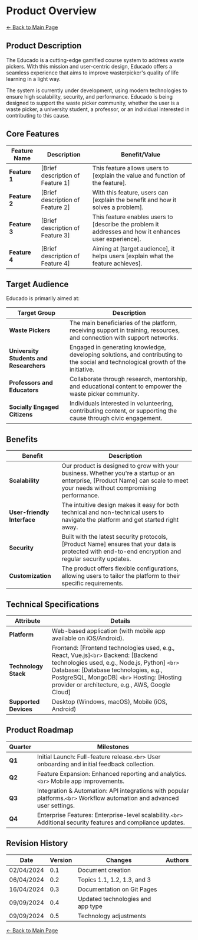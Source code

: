 # Product Overview

[← Back to Main Page](../../index.md)

## Product Description

The Educado is a cutting-edge gamified course system to address waste pickers. With this mission and user-centric design, Educado offers a seamless experience that aims to improve wasterpicker's quality of life learning in a light way.

The system is currently under development, using modern technologies to ensure high scalability, security, and performance. Educado is being designed to support the waste picker community, whether the user is a waste picker, a university student, a professor, or an individual interested in contributing to this cause.

## Core Features

| Feature Name        | Description                      | Benefit/Value                                                                                          |
| ------------------- | -------------------------------- | ------------------------------------------------------------------------------------------------------ |
| **Feature 1** | [Brief description of Feature 1] | This feature allows users to [explain the value and function of the feature].                          |
| **Feature 2** | [Brief description of Feature 2] | With this feature, users can [explain the benefit and how it solves a problem].                        |
| **Feature 3** | [Brief description of Feature 3] | This feature enables users to [describe the problem it addresses and how it enhances user experience]. |
| **Feature 4** | [Brief description of Feature 4] | Aiming at [target audience], it helps users [explain what the feature achieves].                       |

## Target Audience

Educado is primarily aimed at:

| Target Group                       | Description                                                                                                     |
| ---------------------------------- | --------------------------------------------------------------------------------------------------------------- |
| **Waste Pickers**                 | The main beneficiaries of the platform, receiving support in training, resources, and connection with support networks. |
| **University Students and Researchers** | Engaged in generating knowledge, developing solutions, and contributing to the social and technological growth of the initiative. |
| **Professors and Educators**      | Collaborate through research, mentorship, and educational content to empower the waste picker community.        |
| **Socially Engaged Citizens**     | Individuals interested in volunteering, contributing content, or supporting the cause through civic engagement. |

## Benefits

| Benefit                           | Description                                                                                                                                                                  |
| --------------------------------- | ---------------------------------------------------------------------------------------------------------------------------------------------------------------------------- |
| **Scalability**             | Our product is designed to grow with your business. Whether you're a startup or an enterprise, [Product Name] can scale to meet your needs without compromising performance. |
| **User-friendly Interface** | The intuitive design makes it easy for both technical and non-technical users to navigate the platform and get started right away.                                           |
| **Security**                | Built with the latest security protocols, [Product Name] ensures that your data is protected with end-to-end encryption and regular security updates.                        |
| **Customization**           | The product offers flexible configurations, allowing users to tailor the platform to their specific requirements.                                                            |

## Technical Specifications

| Attribute                   | Details                                                                                                                                                                                                                                                                             |
| --------------------------- | ----------------------------------------------------------------------------------------------------------------------------------------------------------------------------------------------------------------------------------------------------------------------------------- |
| **Platform**          | Web-based application (with mobile app available on iOS/Android).                                                                                                                                                                                                                   |
| **Technology Stack**  | Frontend: [Frontend technologies used, e.g., React, Vue.js]`<br>` Backend: [Backend technologies used, e.g., Node.js, Python] `<br>` Database: [Database technologies, e.g., PostgreSQL, MongoDB] `<br>` Hosting: [Hosting provider or architecture, e.g., AWS, Google Cloud] |
| **Supported Devices** | Desktop (Windows, macOS), Mobile (iOS, Android)                                                                                                                                                                                                                                     |

## Product Roadmap

| Quarter      | Milestones                                                                                                                 |
| ------------ | -------------------------------------------------------------------------------------------------------------------------- |
| **Q1** | Initial Launch: Full-feature release.`<br>` User onboarding and initial feedback collection.                             |
| **Q2** | Feature Expansion: Enhanced reporting and analytics.`<br>` Mobile app improvements.                                      |
| **Q3** | Integration & Automation: API integrations with popular platforms.`<br>` Workflow automation and advanced user settings. |
| **Q4** | Enterprise Features: Enterprise-level scalability.`<br>` Additional security features and compliance updates.            |

## Revision History

| Date       | Version | Changes                           | Authors |
| ---------- | ------- | --------------------------------- | ------- |
| 02/04/2024 | 0.1     | Document creation                 |         |
| 06/04/2024 | 0.2     | Topics 1.1, 1.2, 1.3, and 3       |         |
| 16/04/2024 | 0.3     | Documentation on Git Pages        |         |
| 09/09/2024 | 0.4     | Updated technologies and app type |         |
| 09/09/2024 | 0.5     | Technology adjustments            |         |

[← Back to Main Page](../../index.md)
